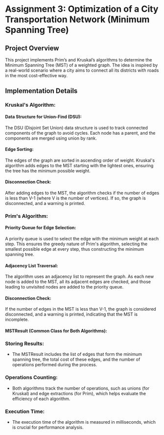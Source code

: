 # Assignment 3: Optimization of a City Transportation Network (Minimum Spanning Tree)

## Project Overview

This project implements Prim’s and Kruskal’s algorithms to determine the Minimum Spanning Tree (MST) of a weighted graph. The idea is inspired by a real-world scenario where a city aims to connect all its districts with roads in the most cost-effective way.

## Implementation Details

### Kruskal's Algorithm:

#### Data Structure for Union-Find (DSU):

The DSU (Disjoint Set Union) data structure is used to track connected components of the graph to avoid cycles. Each node has a parent, and the components are merged using union by rank.

#### Edge Sorting:

The edges of the graph are sorted in ascending order of weight. Kruskal's algorithm adds edges to the MST starting with the lightest ones, ensuring the tree has the minimum possible weight.

#### Disconnection Check:

After adding edges to the MST, the algorithm checks if the number of edges is less than V-1 (where V is the number of vertices). If so, the graph is disconnected, and a warning is printed.

### Prim's Algorithm:

#### Priority Queue for Edge Selection:

A priority queue is used to select the edge with the minimum weight at each step. This ensures the greedy nature of Prim's algorithm, selecting the smallest possible edge at every step, thus constructing the minimum spanning tree.

#### Adjacency List Traversal:

The algorithm uses an adjacency list to represent the graph. As each new node is added to the MST, all its adjacent edges are checked, and those leading to unvisited nodes are added to the priority queue.

#### Disconnection Check:

If the number of edges in the MST is less than V-1, the graph is considered disconnected, and a warning is printed, indicating that the MST is incomplete.

#### MSTResult (Common Class for Both Algorithms):

### Storing Results:

- The MSTResult includes the list of edges that form the minimum spanning tree, the total cost of these edges, and the number of operations performed during the process.

### Operations Counting:

- Both algorithms track the number of operations, such as unions (for Kruskal) and edge extractions (for Prim), which helps evaluate the efficiency of each algorithm.

### Execution Time:

- The execution time of the algorithm is measured in milliseconds, which is crucial for performance analysis.

